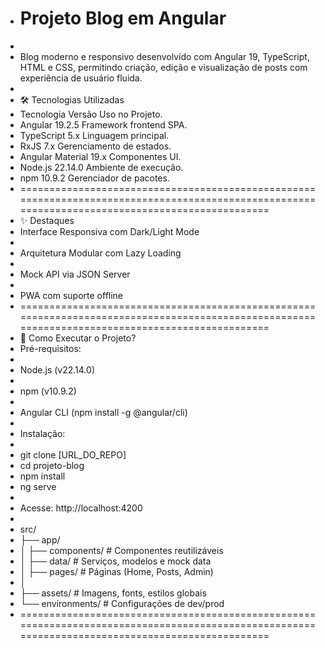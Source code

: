 * # Projeto Blog em Angular
* 
* Blog moderno e responsivo desenvolvido com Angular 19, TypeScript, HTML e CSS, permitindo criação, edição e visualização de posts com experiência de usuário fluida.
* 
* 🛠️ Tecnologias Utilizadas
* Tecnologia	Versão	Uso no Projeto.
* Angular	19.2.5	Framework frontend SPA.
* TypeScript	5.x	Linguagem principal.
* RxJS	7.x	Gerenciamento de estados.
* Angular Material	19.x	Componentes UI.
* Node.js	22.14.0	Ambiente de execução.
* npm	10.9.2	Gerenciador de pacotes.
* =================================================================================================================================================
* ✨ Destaques
* Interface Responsiva com Dark/Light Mode
* 
* Arquitetura Modular com Lazy Loading
* 
* Mock API via JSON Server
* 
* PWA com suporte offline
* =================================================================================================================================================
* 🚀 Como Executar o Projeto?
* Pré-requisitos:
* 
* Node.js (v22.14.0)
* 
* npm (v10.9.2)
* 
* Angular CLI (npm install -g @angular/cli)
* 
* Instalação:
* 
* git clone [URL_DO_REPO]
* cd projeto-blog
* npm install
* ng serve
* 
* Acesse: http://localhost:4200
* 
* src/  
* ├── app/  
* │   ├── components/      # Componentes reutilizáveis  
* │   ├── data/            # Serviços, modelos e mock data  
* │   ├── pages/           # Páginas (Home, Posts, Admin)  
* │   
* ├── assets/              # Imagens, fonts, estilos globais  
* └── environments/        # Configurações de dev/prod  
* =================================================================================================================================================
